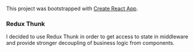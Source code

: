 This project was bootstrapped with [Create React App](https://github.com/facebook/create-react-app).

### Redux Thunk
I decided to use Redux Thunk in order to get access to state in middleware and provide stronger
decoupling of business logic from components.
